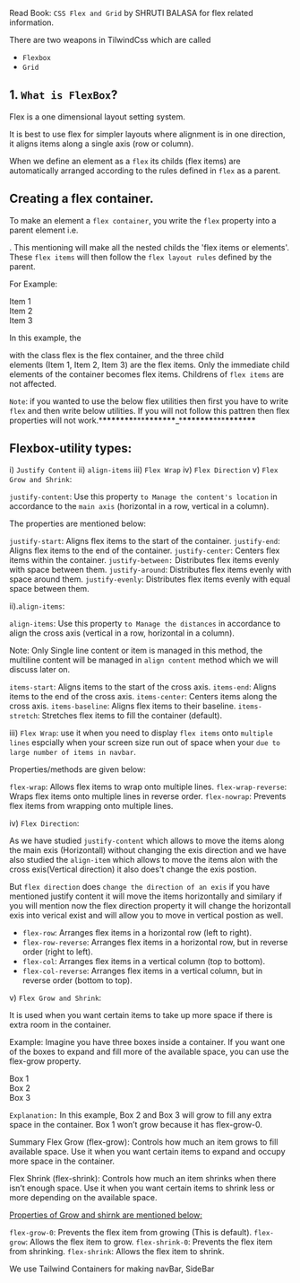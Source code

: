 Read Book: `CSS Flex and Grid` by SHRUTI BALASA for flex related information.

There are two weapons in TilwindCss which are called

- `Flexbox`
- `Grid`

## 1. `What is FlexBox`?

Flex is a one dimensional layout setting system.

It is best to use flex for simpler layouts where alignment is in one direction, it aligns items along a single axis (row or column).

When we define an element as a `flex` its childs (flex items) are automatically arranged according to the rules defined in `flex` as a parent.

## Creating a flex container.

To make an element a `flex container`, you write the `flex` property into a parent element i.e. <div className="grid">. This mentioning will make all the nested childs the 'flex items or elements'. These `flex items` will then follow the `flex layout rules` defined by the parent.

For Example:

<div class="flex">   
    <div>Item 1</div>
    <div>Item 2</div>
    <div>Item 3</div>
</div>

In this example, the <div> with the class flex is the flex container, and the three child <div> elements (Item 1, Item 2, Item 3) are the flex items.
Only the immediate child elements of the container becomes flex items. Childrens of `flex items` are not affected.

`Note`: if you wanted to use the below flex utilities then first you have to write `flex` and then write below utilities. If you will not follow this pattren then flex properties will not work.\***\*\*\*\*\*\*\***\*\*\***\*\*\*\*\*\*\***\_\***\*\*\*\*\*\*\***\*\*\***\*\*\*\*\*\*\***

## Flexbox-utility types:

i) `Justify Content`
ii) `align-items`
iii) `Flex Wrap`
iv) `Flex Direction`
v) `Flex Grow and Shrink`:

`justify-content`: Use this property `to Manage the content's location` in accordance to the `main axis` (horizontal in a row, vertical in a column).

The properties are mentioned below:

`justify-start`: Aligns flex items to the start of the container.
`justify-end`: Aligns flex items to the end of the container.
`justify-center`: Centers flex items within the container.
`justify-between:` Distributes flex items evenly with space between them.
`justify-around`: Distributes flex items evenly with space around them.
`justify-evenly`: Distributes flex items evenly with equal space between them.

ii).`align-items`:

`align-items`: Use this property `to Manage the distances` in accordance to align the cross axis (vertical in a row, horizontal in a column).

Note: Only Single line content or item is managed in this method, the multiline content will be managed in `align content` method which we will discuss later on.

`items-start`: Aligns items to the start of the cross axis.
`items-end`: Aligns items to the end of the cross axis.
`items-center`: Centers items along the cross axis.
`items-baseline`: Aligns flex items to their baseline.
`items-stretch`: Stretches flex items to fill the container (default).

iii) `Flex Wrap`: use it when you need to display `flex items` onto `multiple lines` espcially when your screen size run out of space when your `due to large number of items in navbar`.

Properties/methods are given below:

`flex-wrap`: Allows flex items to wrap onto multiple lines.
`flex-wrap-reverse`: Wraps flex items onto multiple lines in reverse order.
`flex-nowrap`: Prevents flex items from wrapping onto multiple lines.

iv) `Flex Direction`:

As we have studied `justify-content` which allows to move the items along the main exis (Horizontall) without changing the exis direction and we have also studied the `align-item` which allows to move the items alon with the cross exis(Vertical direction) it also does't change the exis postion.

But `flex direction` does `change the direction of an exis` if you have mentioned justify content it will move the items horizontally and similary if you will mention now the flex direction property it will change the horizontall exis into verical exist and will allow you to move in vertical postion as well.

- `flex-row`: Arranges flex items in a horizontal row (left to right).
- `flex-row-reverse`: Arranges flex items in a horizontal row, but in reverse order (right to left).
- `flex-col`: Arranges flex items in a vertical column (top to bottom).
- `flex-col-reverse`: Arranges flex items in a vertical column, but in reverse order (bottom to top).

v) `Flex Grow and Shrink`:

It is used when you want certain items to take up more space if there is extra room in the container.

Example: Imagine you have three boxes inside a container. If you want one of the boxes to expand and fill more of the available space, you can use the flex-grow property.

<div class="flex">
  <div class="flex-grow bg-red-500 p-4">Box 1</div>
  <div class="flex-grow bg-green-500 p-4">Box 2</div>
  <div class="flex-grow bg-blue-500 p-4">Box 3</div>
</div>

`Explanation:` In this example, Box 2 and Box 3 will grow to fill any extra space in the container. Box 1 won’t grow because it has flex-grow-0.

Summary
Flex Grow (flex-grow): Controls how much an item grows to fill available space. Use it when you want certain items to expand and occupy more space in the container.

Flex Shrink (flex-shrink): Controls how much an item shrinks when there isn’t enough space. Use it when you want certain items to shrink less or more depending on the available space.

<u> Properties of Grow and shirnk are mentioned below:</u>

`flex-grow-0`: Prevents the flex item from growing (This is default).
`flex-grow`: Allows the flex item to grow.
`flex-shrink-0`: Prevents the flex item from shrinking.
`flex-shrink`: Allows the flex item to shrink.

We use Tailwind Containers for making navBar, SideBar
